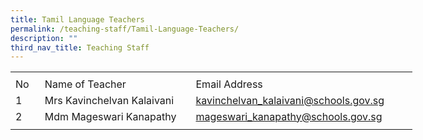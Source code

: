 ```yaml
---
title: Tamil Language Teachers
permalink: /teaching-staff/Tamil-Language-Teachers/
description: ""
third_nav_title: Teaching Staff
---
```


<table border="0" cellpadding="0" cellspacing="0" width="643" style="border-collapse:
 collapse;width:482pt"><colgroup><col width="35" style="mso-width-source:userset;mso-width-alt:1280;width:26pt"> <col width="277" style="mso-width-source:userset;mso-width-alt:10130;width:208pt"> <col width="324" style="mso-width-source:userset;mso-width-alt:11849;width:243pt"> <col width="7" style="mso-width-source:userset;mso-width-alt:256;width:5pt"></colgroup><tbody><tr height="7" style="mso-height-source:userset;height:5.25pt"><td height="7" class="xl68" width="35" style="height:5.25pt;width:26pt"><a name="RANGE!E37:H41"></a></td><td class="xl67" width="277" style="width:208pt"></td><td class="xl69" width="324" style="width:243pt"></td><td class="xl67" width="7" style="width:5pt"></td></tr><tr height="21" style="height:15.75pt"><td height="21" class="xl70" style="height:15.75pt">No</td><td class="xl71" style="border-left:none">Name of Teacher</td><td class="xl72" style="border-left:none">Email Address</td><td class="xl67"></td></tr><tr height="21" style="height:15.75pt"><td height="21" class="xl68" style="height:15.75pt;box-sizing: border-box;
  overflow-wrap: break-word;border-image: initial">1</td><td class="xl73" width="277" style="border-top:none;width:208pt">Mrs Kavinchelvan Kalaivani<span style="mso-spacerun:yes">&nbsp;</span></td><td class="xl66" style="border-top:none;border-left:none"><a href="mailto:kavinchelvan_kalaivani@schools.gov.sg">kavinchelvan_kalaivani@schools.gov.sg</a></td><td class="xl67"></td></tr><tr height="21" style="height:15.75pt;box-sizing: border-box;border-color:var(--chakra-colors-gray-200);
  overflow-wrap: break-word"><td height="21" class="xl68" style="height:15.75pt;box-sizing: border-box;
  overflow-wrap: break-word;border-image: initial">2</td><td class="xl74" width="277" style="border-top:none;width:208pt">Mdm Mageswari Kanapathy</td><td class="xl66" style="border-top:none;border-left:none"><a href="mailto:mageswari_kanapathy@schools.gov.sg">mageswari_kanapathy@schools.gov.sg</a></td><td class="xl67"></td></tr><tr height="5" style="mso-height-source:userset;height:3.75pt;box-sizing: border-box;
  border-color:var(--chakra-colors-gray-200);overflow-wrap: break-word"><td height="5" class="xl68" style="height:3.75pt"></td><td class="xl67"></td><td class="xl69"></td><td class="xl67"></td></tr></tbody></table>